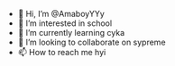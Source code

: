 - 👋 Hi, I’m @AmaboyYYy
- 👀 I’m interested in school
- 🌱 I’m currently learning cyka
- 💞️ I’m looking to collaborate on sypreme
- 📫 How to reach me hyi

<!---
AmaboyYYy/AmaboyYYy is a ✨ special ✨ repository because its `README.md` (this file) appears on your GitHub profile.
You can click the Preview link to take a look at your changes.
--->
